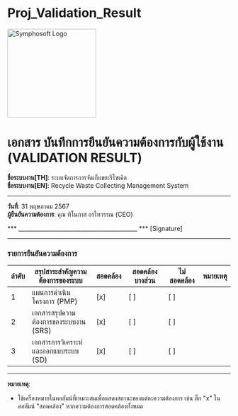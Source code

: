# Proj_Validation_Result  
<img src="https://www.symphosoft.com/logo/symphosoftLogo.png" alt="Symphosoft Logo" width="200"/>

# เอกสาร บันทึกการยืนยันความต้องการกับผู้ใช้งาน (VALIDATION RESULT)

**ชื่อระบบงาน[TH]**: ระบบจัดการการจัดเก็บขยะรีไซเคิล  
**ชื่อระบบงาน[EN]**: Recycle Waste Collecting Management System  

---

**วันที่**: 31 พฤษภาคม 2567  
**ผู้ยืนยันความต้องการ**: คุณ ทิโนภาส อรไทวรรณ (CEO)  

*** __________________________________________ ***  [Signature]

---

### รายการยืนยันความต้องการ

| ลำดับ | สรุปสาระสำคัญความต้องการของระบบ               | สอดคล้อง | สอดคล้องบางส่วน | ไม่สอดคล้อง | หมายเหตุ |
|-------|-------------------------------------------------|-----------|-------------------|--------------|----------|
| 1     | แผนการดำเนินโครงการ (PMP)                      | [x]       | [ ]              | [ ]          |          |
| 2     | เอกสารสรุปความต้องการของระบบงาน (SRS)         | [x]       | [ ]              | [ ]          |          |
| 3     | เอกสารการวิเคราะห์และออกแบบระบบ (SD)          | [x]       | [ ]              | [ ]          |          |

---

**หมายเหตุ**:  
- ใช้เครื่องหมายในคอลัมน์ที่เหมาะสมเพื่อแสดงสถานะของแต่ละความต้องการ เช่น ติ๊ก "x" ในคอลัมน์ "สอดคล้อง" หากความต้องการสอดคล้องทั้งหมด  
